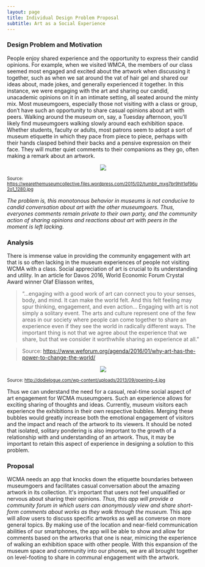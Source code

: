 ```yaml
---
layout: page
title: Individual Design Problem Proposal
subtitle: Art as a Social Experience
---
```

 
### Design Problem and Motivation
People enjoy shared experience and the opportunity to express their candid opinions. For example, when we visited WMCA, the members of our class seemed most engaged and excited about the artwork when discussing it together, such as when we sat around the vat of hair gel and shared our ideas about, made jokes, and generally experienced it together. In this instance, we were engaging with the art and sharing our candid, unacademic opinions on it in an intimate setting, all seated around the minty mix. 
Most museumgoers, especially those not visiting with a class or group, don’t have such an opportunity to share casual opinions about art with peers. Walking around the museum on, say, a Tuesday afternoon, you’ll likely find museumgoers walking slowly around each exhibition space. Whether students, faculty or adults, most patrons seem to adopt a sort of museum etiquette in which they pace from piece to piece, perhaps with their hands clasped behind their backs and a pensive expression on their face. They will mutter quiet comments to their companions as they go, often making a remark about an artwork.

<p align="center">
 <img src="https://wearethemuseumcollective.files.wordpress.com/2015/02/tumblr_mxg7br9hlt1qf96u2o1_1280.jpg">

 <sup>Source: https://wearethemuseumcollective.files.wordpress.com/2015/02/tumblr_mxg7br9hlt1qf96u2o1_1280.jpg</sup>
</p>

*The problem is, this monotonous behavior in museums is not conducive to candid conversation about art with the other museumgoers. Thus, everyones comments remain private to their own party, and the community action of sharing opinions and reactions about art with peers in the moment is left lacking.*

### Analysis
There is immense value in providing the community engagement with art that is so often lacking in the museum experiences of people not visiting WCMA with a class. Social appreciation of art is crucial to its understanding and utility. In an article for Davos 2016, World Economic Forum Crystal Award winner Olaf Eliasson writes,
> “...engaging with a good work of art can connect you to your senses, body, and mind. It can make the world felt. And this felt feeling may spur thinking, engagement, and even action… Engaging with art is not simply a solitary event. The arts and culture represent one of the few areas in our society where people can come together to share an experience even if they see the world in radically different ways. The important thing is not that we agree about the experience that we share, but that we consider it worthwhile sharing an experience at all.” 


>Source: https://www.weforum.org/agenda/2016/01/why-art-has-the-power-to-change-the-world/

<p align="center">
 <img src="http://dodielogue.com/wp-content/uploads/2013/09/opening-4.jpg">

 <sup>Source: http://dodielogue.com/wp-content/uploads/2013/09/opening-4.jpg</sup>
 
</p>

Thus we can understand the need for a casual, real-time social aspect of art engagement for WCMA museumgoers. Such an experience allows for exciting sharing of thoughts and ideas. Currently, museum visitors each experience the exhibitions in their own respective bubbles. Merging these bubbles would greatly increase both the emotional engagement of visitors and the impact and reach of the artwork to its viewers. It should be noted that isolated, solitary pondering is also important to the growth of a relationship with and understanding of an artwork. Thus, it may be important to retain this aspect of experience in designing a solution to this problem. 

### Proposal 
WCMA needs an app that knocks down the etiquette boundaries between museumgoers and facilitates casual conversation about the amazing artwork in its collection. It's important that users not feel unqualified or nervous about sharing their opinions. *Thus, this app will provide a community forum in which users can anonymously view and share short-form comments about works as they walk through the museum.* This app will allow users to discuss specific artworks as well as converse on more general topics. By making use of the location and near-field communication abilities of our smartphones, the app will be able to show and allow for comments based on the artworks that one is near, mimicing the experience of walking an exhibition space with other people. With this expansion of the museum space and community into our phones, we are all brought together on level-footing to share in communal engagement with the artwork.   

